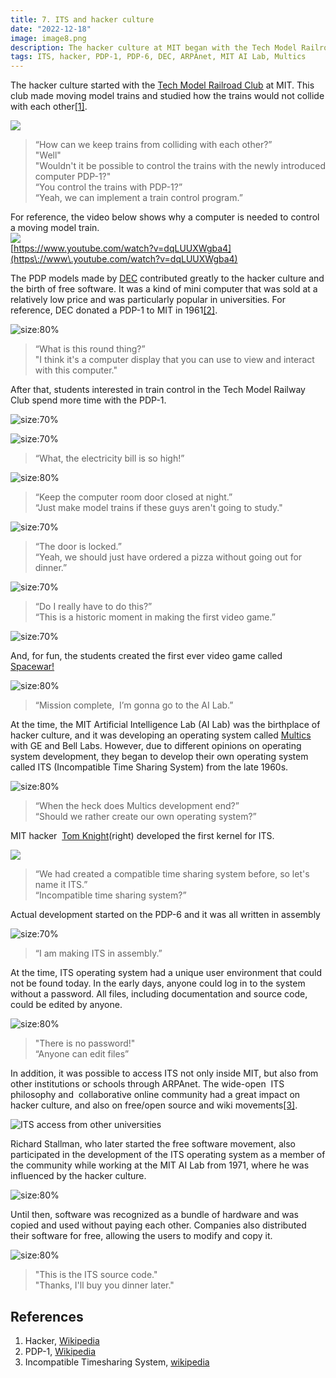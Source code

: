 ```yaml
---
title: 7. ITS and hacker culture
date: "2022-12-18"
image: image8.png
description: The hacker culture at MIT began with the Tech Model Railroad Club, which explored controlling trains via the PDP-1. This experimentation fostered the hacker ethos, leading to the development of the first video game, Spacewar!, and the ITS. The open, collaborative nature of ITS at the MIT AI Lab, accessible through ARPAnet, significantly influenced the hacker culture and laid the groundwork for the free/open-source software movement...
tags: ITS, hacker, PDP-1, PDP-6, DEC, ARPAnet, MIT AI Lab, Multics
---
```


The hacker culture started with the [Tech Model Railroad Club](https://www.google.com/url?q=https://en.wikipedia.org/wiki/Tech_Model_Railroad_Club\&sa=D\&source=editors\&ust=1711344849233469\&usg=AOvVaw2jW8lhPjzCxir-TXAa-SBG) at MIT. This club made moving model trains and studied how the trains would not collide with each other[&lbrack;1&rbrack;][1].

![](images/image1.png)
> “How can we keep trains from colliding with each other?”\
> "Well"\
> "Wouldn't it be possible to control the trains with the newly introduced computer PDP-1?" \
> “You control the trains with PDP-1?” \
> “Yeah, we can implement a train control program.”

For reference, the video below shows why a computer is needed to control a moving model train. \
![](http://i3.ytimg.com/vi/dqLUUXWgba4/hqdefault.jpg) \
[https://www.youtube.com/watch?v=dqLUUXWgba4](https\://www\.youtube.com/watch?v=dqLUUXWgba4)

The PDP models made by [DEC](https://www.google.com/url?q=https://en.wikipedia.org/wiki/Programmed_Data_Processor\&sa=D\&source=editors\&ust=1711344849234212\&usg=AOvVaw3XYWFQH-2tnwXYFckFfCPg) contributed greatly to the hacker culture and the birth of free software. It was a kind of mini computer that was sold at a relatively low price and was particularly popular in universities. For reference, DEC donated a PDP-1 to MIT in 1961[&lbrack;2&rbrack;][2].

![](images/image16.png "size:80%")
> “What is this round thing?” \
> "I think it's a computer display that you can use to view and interact with this computer."

After that, students interested in train control in the Tech Model Railway Club spend more time with the PDP-1.

![](images/image8.png "size:70%")

![](images/image3.png "size:70%")
> “What, the electricity bill is so high!”

![](images/image12.png "size:80%")
> “Keep the computer room door closed at night.” \
> “Just make model trains if these guys aren't going to study."

![](images/image13.png "size:70%")
> “The door is locked.” \
> “Yeah, we should just have ordered a pizza without going out for dinner.”

![](images/image4.png "size:70%")
> “Do I really have to do this?” \
> “This is a historic moment in making the first video game.”

![](images/image2.png "size:70%")

And, for fun, the students created the first ever video game called [Spacewar!](https://www.google.com/url?q=https://en.wikipedia.org/wiki/Spacewar!\&sa=D\&source=editors\&ust=1711344849235786\&usg=AOvVaw3ldha_w59EoJjQdfrrO1Vu)

![](images/image10.png "size:80%")
> “Mission complete,  I’m gonna go to the AI Lab.”

At the time, the MIT Artificial Intelligence Lab (AI Lab) was the birthplace of hacker culture, and it was developing an operating system called [Multics](https://www.google.com/url?q=https://en.wikipedia.org/wiki/Multics\&sa=D\&source=editors\&ust=1711344849236077\&usg=AOvVaw3luQGTBxMhxx6q0VoYk-Tw)  with GE and Bell Labs. However, due to different opinions on operating system development, they began to develop their own operating system called ITS (Incompatible Time Sharing System) from the late 1960s.

![](images/image11.png "size:80%")
> “When the heck does Multics development end?”\
> “Should we rather create our own operating system?”

MIT hacker  [Tom Knight](https://www.google.com/url?q=https://en.wikipedia.org/wiki/Tom_Knight_\(scientist\)\&sa=D\&source=editors\&ust=1711344849236352\&usg=AOvVaw1L0Ronjm_V88wZk4O2F71E)(right) developed the first kernel for ITS.

![](images/image9.png)
> “We had created a compatible time sharing system before, so let's name it ITS.” \
> “Incompatible time sharing system?”

Actual development started on the PDP-6 and it was all written in assembly

![](images/image5.png "size:70%")
> “I am making ITS in assembly.”

At the time, ITS operating system had a unique user environment that could not be found today. In the early days, anyone could log in to the system without a password. All files, including documentation and source code, could be edited by anyone.

![](images/image6.png "size:80%")
> "There is no password!" \
> “Anyone can edit files”

In addition, it was possible to access ITS not only inside MIT, but also from other institutions or schools through ARPAnet. The wide-open  ITS philosophy and  collaborative online community had a great impact on hacker culture, and also on free/open source and wiki movements[&lbrack;3&rbrack;][3].

![](images/image15.png "ITS access from other universities")


Richard Stallman, who later started the free software movement, also participated in the development of the ITS operating system as a member of the community while working at the MIT AI Lab from 1971, where he was influenced by the hacker culture.

![](images/image7.png "size:80%")

Until then, software was recognized as a bundle of hardware and was copied and used without paying each other. Companies also distributed their software for free, allowing the users to modify and copy it.

![](images/image14.png "size:80%")
> "This is the ITS source code." \
> "Thanks, I'll buy you dinner later."

## References

1. Hacker, [Wikipedia](https://en.wikipedia.org/wiki/Hacker)
2. PDP-1, [Wikipedia](https://en.wikipedia.org/wiki/PDP-1)
3. Incompatible Timesharing System, [wikipedia](https://en.wikipedia.org/wiki/Incompatible\_Timesharing\_System)

[1]: https://en.wikipedia.org/wiki/Hacker "Hacker, Wikipedia"
[2]: https://en.wikipedia.org/wiki/PDP-1 "PDP-1, Wikipedia"
[3]: https://en.wikipedia.org/wiki/Incompatible\_Timesharing\_System "Incompatible Timesharing System, Wikipedia"
